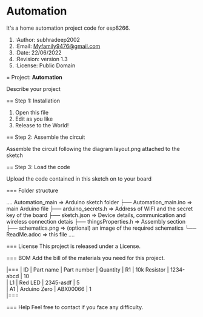 # Automation

It's a home automation project code for esp8266.

1. :Author: subhradeep2002
2. :Email: Myfamily9476@gmail.com
3. :Date: 22/06/2022
4. :Revision: version 1.3
5. :License: Public Domain

= Project: **Automation**

Describe your project

== Step 1: Installation

1. Open this file
2. Edit as you like
3. Release to the World!

== Step 2: Assemble the circuit

Assemble the circuit following the diagram layout.png attached to the sketch

== Step 3: Load the code

Upload the code contained in this sketch on to your board

=== Folder structure

....
 Automation_main                => Arduino sketch folder
  ├── Automation_main.ino       => main Arduino file
  ├── arduino_secrets.h         => Address of WIFI and the secret key of the board
  ├── sketch.json               => Device details, communication and wireless connection detais
  ├── thingsProperties.h        => Assembly section
  ├── schematics.png            => (optional) an image of the required schematics
  └── ReadMe.adoc               => this file
....

=== License
This project is released under a  License.

=== BOM
Add the bill of the materials you need for this project.

|===
| ID | Part name      | Part number | Quantity
| R1 | 10k Resistor   | 1234-abcd   | 10       
| L1 | Red LED        | 2345-asdf   | 5        
| A1 | Arduino Zero   | ABX00066    | 1        
|===


=== Help
Feel free to contact if you face any difficulty.
